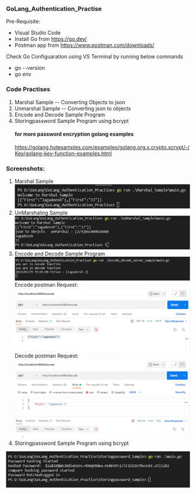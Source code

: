 ### GoLang_Authentication_Practise

Pre-Requisite: <br>
- Visual Studio Code  <br>
- Install Go from https://go.dev/<br>
- Postman app from https://www.postman.com/downloads/ <br>

Check Go Configuaration using VS Terminal by running below commands <br>
- go --version <br>
- go env <br>

### Code Practises <br>
1) Marshal Sample -- Converting Objects to json <br>
2) Unmarshal Sample -- Converting json to objects <br>
3) Encode and Decode Sample Program <br>
4) Storingpassword Sample Program using bcrypt <br>
    #### for more password encryption golang examples <br>
    https://golang.hotexamples.com/examples/golang.org.x.crypto.scrypt/-/Key/golang-key-function-examples.html <br>


### Screenshots:
1) Marshal Sample <br>
<img src="Screenshots/Marshal_Sample.png" /><br>
2) UnMarshaling Sample <br>
<img src="Screenshots/unMarshal_Sample.png" /><br>
3) Encode and Decode Sample Program <br>
<img src="Screenshots/encode_decode_sample.png" /><br>
Encode postman Request:<br>
<img src="Screenshots/postman_encode_sample.png" /><br>
Decode postman Request:<br>
<img src="Screenshots/postman_decode_sample.png" /><br>
4) Storingpassword Sample Program using bcrypt <br>
<img src="Screenshots/Storingpassword_sample.png"/>